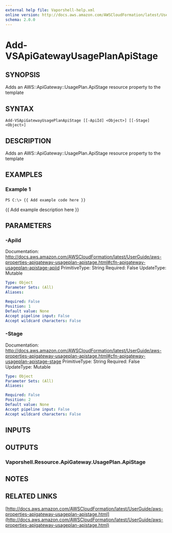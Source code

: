 ```yaml
---
external help file: Vaporshell-help.xml
online version: http://docs.aws.amazon.com/AWSCloudFormation/latest/UserGuide/aws-properties-apigateway-usageplan-apistage.html
schema: 2.0.0
---
```


# Add-VSApiGatewayUsagePlanApiStage

## SYNOPSIS
Adds an AWS::ApiGateway::UsagePlan.ApiStage resource property to the template

## SYNTAX

```
Add-VSApiGatewayUsagePlanApiStage [[-ApiId] <Object>] [[-Stage] <Object>]
```

## DESCRIPTION
Adds an AWS::ApiGateway::UsagePlan.ApiStage resource property to the template

## EXAMPLES

### Example 1
```
PS C:\> {{ Add example code here }}
```

{{ Add example description here }}

## PARAMETERS

### -ApiId
Documentation: http://docs.aws.amazon.com/AWSCloudFormation/latest/UserGuide/aws-properties-apigateway-usageplan-apistage.html#cfn-apigateway-usageplan-apistage-apiid
PrimitiveType: String
Required: False
UpdateType: Mutable

```yaml
Type: Object
Parameter Sets: (All)
Aliases: 

Required: False
Position: 1
Default value: None
Accept pipeline input: False
Accept wildcard characters: False
```

### -Stage
Documentation: http://docs.aws.amazon.com/AWSCloudFormation/latest/UserGuide/aws-properties-apigateway-usageplan-apistage.html#cfn-apigateway-usageplan-apistage-stage
PrimitiveType: String
Required: False
UpdateType: Mutable

```yaml
Type: Object
Parameter Sets: (All)
Aliases: 

Required: False
Position: 2
Default value: None
Accept pipeline input: False
Accept wildcard characters: False
```

## INPUTS

## OUTPUTS

### Vaporshell.Resource.ApiGateway.UsagePlan.ApiStage

## NOTES

## RELATED LINKS

[http://docs.aws.amazon.com/AWSCloudFormation/latest/UserGuide/aws-properties-apigateway-usageplan-apistage.html](http://docs.aws.amazon.com/AWSCloudFormation/latest/UserGuide/aws-properties-apigateway-usageplan-apistage.html)

